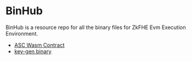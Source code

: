 # BinHub

BinHub is a resource repo for all the binary files for ZkFHE Evm Execution Environment.

- [ASC Wasm Contract](./asc-wasm-contract/README.md)
- [key-gen binary](./key-gen/README.md)
